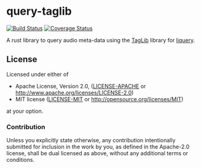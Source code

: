 # query-taglib

[![Build Status](https://travis-ci.org/lithium-player/query-taglib.svg?branch=master)](https://travis-ci.org/lithium-player/query-taglib)
[![Coverage Status](https://coveralls.io/repos/github/lithium-player/query-taglib/badge.svg?branch=master)](https://coveralls.io/github/lithium-player/query-taglib?branch=master)

A rust library to query audio meta-data using the [TagLib](http://taglib.github.io/) library for [liquery](https://github.com/lithium-player/query).

## License

Licensed under either of

 * Apache License, Version 2.0, ([LICENSE-APACHE](LICENSE-APACHE) or http://www.apache.org/licenses/LICENSE-2.0)
 * MIT license ([LICENSE-MIT](LICENSE-MIT) or http://opensource.org/licenses/MIT)

at your option.

### Contribution

Unless you explicitly state otherwise, any contribution intentionally submitted
for inclusion in the work by you, as defined in the Apache-2.0 license, shall be dual licensed as above, without any
additional terms or conditions.
